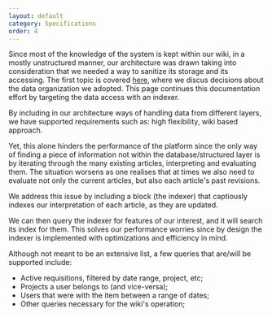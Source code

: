 ```yaml
---
layout: default
category: Specifications
order: 4
---
```


Since most of the knowledge of the system is kept within our wiki, in a
mostly unstructured manner, our architecture was drawn taking into
consideration that we needed a way to sanitize its storage and its accessing.
The first topic is covered [here](/developer/data-structure/), where we discus
decisions about the data organization we adopted. This page continues this
documentation effort by targeting the data access with an indexer.

By including in our architecture ways of handling data from different layers,
we have supported requirements such as: high flexibility, wiki based approach.

Yet, this alone hinders the performance of the platform since the only way of
finding a piece of information not within the database/structured layer is by
iterating through the many existing articles, interpreting and evaluating
them. The situation worsens as one realises that at times we also need to
evaluate not only the current articles, but also each article's past
revisions.

We address this issue by including a block (the indexer) that captiously
indexes our interpretation of each article, as they are updated.

We can then query the indexer for features of our interest, and it will search
its index for them. This solves our performance worries since by design the
indexer is implemented with optimizations and efficiency in mind.

Although not meant to be an extensive list, a few queries that are/will be
supported include:
* Active requisitions, filtered by date range, project, etc;
* Projects a user belongs to (and vice-versa);
* Users that were with the item between a range of dates;
* Other queries necessary for the wiki's operation;
